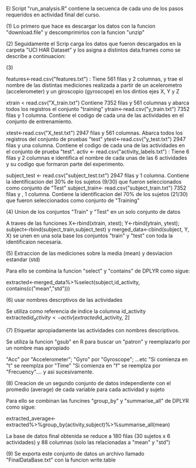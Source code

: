 El Script  "run_analysis.R"  contiene la secuenca de cada uno de los pasos requeridos en actividad final del curso. 

(1) Lo primero que hace es descargar los datos con la funcion "download.file" y descomprimirlos con la funcion "unzip"

(2) Seguidamente el Scrip carga los datos que fueron descargados en la carpeta "UCI HAR Dataset" y los asigna a distintos data.frames como se 
describe a continuacion: 


(3) 

features<-read.csv("features.txt") : Tiene 561 filas y  2 columnas, y trae el nombre de las distintas mediciones realizada a partir de un acelerometro (accelerometer) 
y un giroscopio (gyroscope) en los dintios ejes X, Y y Z 

xtrain < read.csv("X_train.txt") Contiene  7352 filas y 561 columnas y abarca todos los registros el conjunto "training"
ytrain<-read.csv("y_train.txt") 7352 filas y 1 columna. Contiene el codigo de cada una de las actividades en el conjunto de entrenamiento. 

xtest<-read.csv("X_test.txt") 2947 filas y  561 columnas. Abarca todos los registros del conjunto de pruebas "test"
ytest<-read.csv("y_test.txt") 2947 filas y una columna.  Contiene el codigo de cada una de las actividades en el conjunto de prueba "test".
activ <- read.csv("activity_labels.txt") : Tiene 6 filas y 2 columnas e identifica el nombre de cada unas de las 6 actividades y su codigo que formaron parte del experimento.

subject_test <- read.csv("subject_test.txt") 2947 filas y 1 columna. Contiene la identificacion del 30% de los sujetos (9/30) que fueron seleccionados como conjunto de  "Test"
subject_train<- read.csv("subject_train.txt") 7352 filas y , 1 columna. Contiene la identificacion del 70% de los sujetos (21/30) que fueron seleccionados como conjunto de  "Training"


(4) Union de los conjuntos "Train" y "Test" en un solo conjunto de datos

A traves de las funciones  X<-rbind(xtrain, xtest); Y<-rbind(ytrain, ytest);  subject<-rbind(subject_train,subject_test) y merged_data<-cbind(subject, Y, X)
se unen en una sola base los conjuntos "train" y "test" con toda la identificaion necesaria. 

(5) Extraccion de las mediciones sobre la media (mean) y desviacion estandar (std)

Para ello se combina la funcion "select" y "contains" de DPLYR como sigue:

extracted<-merged_data%>%select(subject,id_activity, contains(c("mean","std")))

(6) usar nombres descrptivos de las actividades 

Se utiliza como referencia de indice la columna id_activity 
extracted$id_activity <-activ[extracted$id_activity, 2]

(7) Etiquetar apropiadamente las actividades con nombres descriptivos.

Se utiliza la funcion "gsub" en R para buscar un "patron" y reemplazarlo por un nombre mas apropiado

"Acc" por "Accelerometer"; "Gyro" por "Gyroscope"; ...etc
"Si comienza en "t" se reemplza por "Time"
"Si comienza en "f" se reemplza por "Frecuency".... y asi sucesivamente.

(8) Creacion de un segundo conjunto de datos independiente con el promedio (average) de cada variable para cada actividad y sujeto

Para ello se combinan las funcines "group_by" y "summarise_all" de DPLYR  como sigue:

extracted_average<-extracted%>%group_by(activity,subject)%>%summarise_all(mean)

La base de datos final obtenida se reduce a 180 filas  (30 sujetos x 6 actividades) y 88 columnas (solo las relacionadas a "mean" y "std")

(9) Se exporta este conjunto de datos un archivo llamado "FinalDataBase.txt" con la funcion write.table
